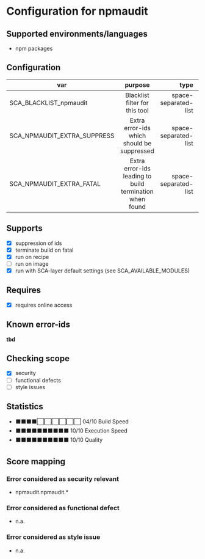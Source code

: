 # Configuration for npmaudit

## Supported environments/languages

* npm packages

## Configuration

| var | purpose | type | default |
| ------------- |:-------------:| -----:| -----:
| SCA_BLACKLIST_npmaudit | Blacklist filter for this tool | space-separated-list | ""
| SCA_NPMAUDIT_EXTRA_SUPPRESS | Extra error-ids which should be suppressed | space-separated-list | ""
| SCA_NPMAUDIT_EXTRA_FATAL | Extra error-ids leading to build termination when found | space-separated-list | ""

## Supports

- [x] suppression of ids
- [x] terminate build on fatal
- [x] run on recipe
- [ ] run on image
- [x] run with SCA-layer default settings (see SCA_AVAILABLE_MODULES)

## Requires

- [x] requires online access

## Known error-ids

__tbd__

## Checking scope

- [x] security
- [ ] functional defects
- [ ] style issues

## Statistics

 - ⬛⬛⬛⬛⬜⬜⬜⬜⬜⬜ 04/10 Build Speed
 - ⬛⬛⬛⬛⬛⬛⬛⬛⬛⬛ 10/10 Execution Speed
 - ⬛⬛⬛⬛⬛⬛⬛⬛⬛⬛ 10/10 Quality

## Score mapping

### Error considered as security relevant

* npmaudit.npmaudit.*

### Error considered as functional defect

* n.a.

### Error considered as style issue

* n.a.